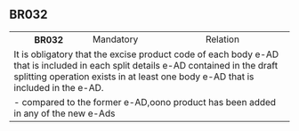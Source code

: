 ## BR032
<table>
 <tr>
  <th>
   BR032
  </th>
  <td>
   Mandatory
  </td>
  <td>
   Relation
  </td>
 </tr>
 <tr>
  <td colspan="3">
   It is obligatory that the excise product code of each body e-AD that is included in each split details e-AD contained in the draft splitting operation exists in at least one body e-AD that is included in the e-AD.
  </td>
 </tr>
 <tr>
  <td colspan="3">
   - compared to the former e-AD,oono product has been added in any of the new e-Ads
  </td>
 </tr>
</table>
